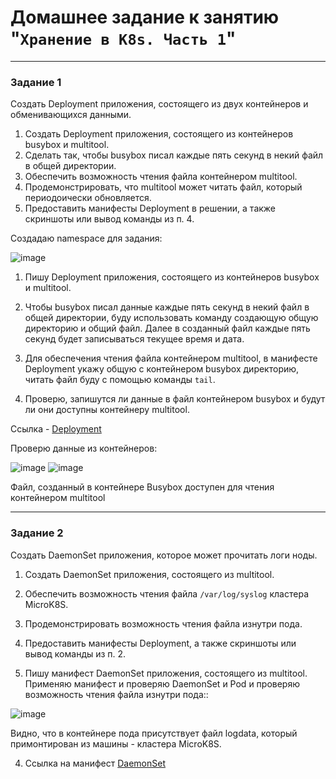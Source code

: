 # Домашнее задание к занятию "`Хранение в K8s. Часть 1`"



---

### Задание 1 


Создать Deployment приложения, состоящего из двух контейнеров и обменивающихся данными.

1. Создать Deployment приложения, состоящего из контейнеров busybox и multitool.
2. Сделать так, чтобы busybox писал каждые пять секунд в некий файл в общей директории.
3. Обеспечить возможность чтения файла контейнером multitool.
4. Продемонстрировать, что multitool может читать файл, который периодоически обновляется.
5. Предоставить манифесты Deployment в решении, а также скриншоты или вывод команды из п. 4.

Создадаю namespace для задания:

![image](https://github.com/user-attachments/assets/2898c39b-8515-4bbe-acd4-44fa967cab5d)


1. Пишу Deployment приложения, состоящего из контейнеров busybox и multitool.

2. Чтобы busybox писал данные каждые пять секунд в некий файл в общей директории, буду использовать команду создающую общую директорию и общий файл. Далее в созданный файл каждые пять секунд будет записываться текущее время и дата.

3. Для обеспечения чтения файла контейнером multitool, в манифесте Deployment укажу общую с контейнером busybox директорию, читать файл буду с помощью команды `tail`.

4. Проверю, запишутся ли данные в файл контейнером busybox и будут ли они доступны контейнеру multitool.

Ссылка - [Deployment](https://github.com/PatKolzin/kuber-2.1/blob/main/src/deployment.yaml)

Проверю данные из контейнеров:

![image](https://github.com/user-attachments/assets/72017152-c20f-491c-af6e-34bbb4a1ae43)
![image](https://github.com/user-attachments/assets/8d7e454f-ad0b-4e9a-9ce8-a350cd57822c)

Файл, созданный в контейнере Busybox доступен для чтения контейнером multitool

------

### Задание 2


Создать DaemonSet приложения, которое может прочитать логи ноды.

1. Создать DaemonSet приложения, состоящего из multitool.
2. Обеспечить возможность чтения файла `/var/log/syslog` кластера MicroK8S.
3. Продемонстрировать возможность чтения файла изнутри пода.
4. Предоставить манифесты Deployment, а также скриншоты или вывод команды из п. 2.

1. Пишу манифест DaemonSet приложения, состоящего из multitool. Применяю манифест и проверяю DaemonSet и Pod и проверяю возможность чтения файла изнутри пода::

![image](https://github.com/user-attachments/assets/62811d10-2dee-4c1f-b8ce-923c47c04fff)

Видно, что в контейнере пода присутствует файл logdata, который примонтирован из машины - кластера MicroK8S.

4. Ссылка на манифест [DaemonSet](https://github.com/PatKolzin/kuber-2.1/blob/main/src/daemonset.yaml)


